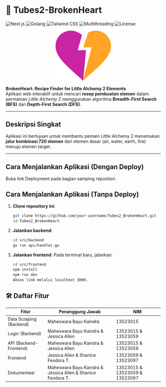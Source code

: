 # 🧪 Tubes2-BrokenHeart

![Next.js](https://img.shields.io/badge/Next.js-13+-000000?logo=nextdotjs&logoColor=white)
![Golang](https://img.shields.io/badge/Golang-1.20+-00ADD8?logo=go&logoColor=white)
![Tailwind CSS](https://img.shields.io/badge/TailwindCSS-latest-38BDF8?logo=tailwindcss&logoColor=white)
![Multithreading](https://img.shields.io/badge/Multithreaded-Yes-blueviolet)
![License](https://img.shields.io/badge/License-MIT-success)

<p align="center">
  <img src="src/frontend/public/brokenheart.png" width="180" alt="Broken Heart Logo" />
</p>

**BrokenHeart: Recipe Finder for Little Alchemy 2 Elements**  
Aplikasi web interaktif untuk mencari **resep pembuatan elemen** dalam permainan *Little Alchemy 2* menggunakan algoritma **Breadth-First Search (BFS)** dan **Depth-First Search (DFS)**.

---

## Deskripsi Singkat

Aplikasi ini bertujuan untuk membantu pemain Little Alchemy 2 menemukan **jalur kombinasi 720 elemen** dari elemen dasar (air, water, earth, fire) menuju elemen target.

---

## Cara Menjalankan Aplikasi (Dengan Deploy)
Buka link Deployment pada bagian samping repositori.

## Cara Menjalankan Aplikasi (Tanpa Deploy)

1. **Clone repository ini**:
   ```bash
   git clone https://github.com/your-username/Tubes2_BrokenHeart.git
   cd Tubes2_BrokenHeart

2. **Jalankan backend**:
   ```bash
   cd src/backend
   go run api/handler.go

3. **Jalankan frontend**:
   Pada terminal baru, jalankan:
   ```bash
   cd src/frontend
   npm install
   npm run dev
   Akses link melalui localhost 3000.

## 🛠️ Daftar Fitur

| Fitur                                                   | Penanggung Jawab       | NIM            |
|----------------------------------------------------------|--------------------------|----------------|
| Data Scraping (Backend)                                 | Maheswara Bayu Kaindra                                                      | 13523015     |
| Logic (Backend)                                         | Maheswara Bayu Kaindra & Jessica Allen                                      | 13523015 & 13523059     |
| API (Backend-Frontend)                                  | Maheswara Bayu Kaindra & Jessica Allen                                      | 13523015 & 13523059     |
| Frontend                                                | Jessica Allen & Shanice Feodora T.                                          | 13523059 & 13523097     |
| Dokumentasi                                             | Maheswara Bayu Kaindra & Jessica Allen & Shanice Feodora T.                 | 13523015 & 13523059 & 13523097     |

